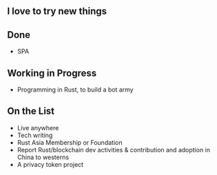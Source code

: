 ## I love to try new things

## Done

- SPA

## Working in Progress

- Programming in Rust, to build a bot army


## On the List

- Live anywhere
- Tech writing
- Rust Asia Membership or Foundation
- Report Rust/blockchain dev activities & contribution and adoption in China to westerns
- A privacy token project
